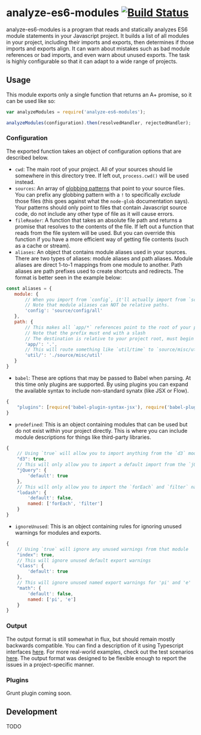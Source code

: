 # analyze-es6-modules [![Build Status](https://travis-ci.org/sproutsocial/analyze-es6-modules.svg?branch=master)](https://travis-ci.org/sproutsocial/analyze-es6-modules)

analyze-es6-modules is a program that reads and statically analyzes ES6 module statements in your Javascript project. It builds a list of all modules in your project, including their imports and exports, then determines if those imports and exports align. It can warn about mistakes such as bad module references or bad imports, and even warn about unused exports. The task is highly configurable so that it can adapt to a wide range of projects.
 
## Usage
 
This module exports only a single function that returns an A+ promise, so it can be used like so:

```js
var analyzeModules = require('analyze-es6-modules');

analyzeModules(configuration).then(resolvedHandler, rejectedHandler);
```

### Configuration

The exported function takes an object of configuration options that are described below.

- `cwd`: The main root of your project. All of your sources should lie somewhere in this directory tree. If left out, `process.cwd()` will be used instead.
- `sources`: An array of [globbing patterns](https://github.com/isaacs/node-glob) that point to your source files. You can prefix any globbing pattern with a `!` to specifically _exclude_ those files (this goes against what the `node-glob` documentation says). Your patterns should only point to files that contain Javascript source code, do not include any other type of file as it will cause errors.
- `fileReader`: A function that takes an absolute file path and returns a promise that resolves to the contents of the file. If left out a function that reads from the file system will be used. But you can override this function if you have a more efficient way of getting file contents (such as a cache or stream).
- `aliases`: An object that contains module aliases used in your sources. There are two types of aliases: module aliases and path aliases. Module aliases are direct 1-to-1 mappings from one module to another. Path aliases are path prefixes used to create shortcuts and redirects. The format is better seen in the example below:

 ```js
 const aliases = {
    module: {
        // When you import from `config`, it'll actually import from `source/config/all`
        // Note that module aliases can NOT be relative paths.
        'config': 'source/config/all'
    },
    path: {
        // This makes all `app/*` references point to the root of your project
        // Note that the prefix must end with a slash
        // The destination is relative to your project root, must begin with a dot, and cannot end with a slash
        'app/': '.',
        // This will route something like `util/time` to `source/misc/util/time`
        'util/': './source/misc/util'
    }
 }
 ```
- `babel`: These are options that may be passed to Babel when parsing. At this time only plugins are supported. By using plugins you can expand the available syntax to include non-standard synatx (like JSX or Flow).

 ```js
 {
     "plugins": [require('babel-plugin-syntax-jsx'), require('babel-plugin-syntax-flow')]
 }
 ```
- `predefined`: This is an object containing modules that can be used but do not exist within your project directly. This is where you can include module descriptions for things like third-party libraries.

 ```js
 {
     // Using `true` will allow you to import anything from the `d3` module
     "d3": true,
     // This will only allow you to import a default import from the `jQuery` module
     "jQuery": {
         'default': true
     },
     // This will only allow you to import the `forEach` and `filter` named exports from `lodash`
     "lodash": {
         'default': false,
         named: ['forEach', 'filter']
     }
 }
 ```
- `ignoreUnused`: This is an object containing rules for ignoring unused warnings for modules and exports.
 ```js
 {
     // Using `true` will ignore any unused warnings from that module
     "index": true,
     // This will ignore unused default export warnings
     "class": {
         'default': true
     },
     // This will ignore unused named export warnings for 'pi' and 'e'
     "math": {
         'default': false,
         named: ['pi', 'e']
     }
 }
 ```
 
### Output

The output format is still somewhat in flux, but should remain mostly backwards compatible. You can find a description of it using Typescript interfaces [here](doc/output-types.ast). For more real-world examples, check out the test scenarios [here](test/scenarios). The output format was designed to be flexible enough to report the issues in a project-specific manner.
 
### Plugins

Grunt plugin coming soon.

## Development

TODO
